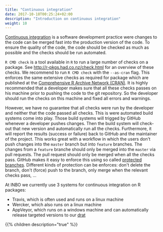 ```yaml
---
title: "Continuous integration"
date: 2017-10-18T00:25:24+02:00
description: "Introduction on continuous integration"
weight: 10
---
```


[Continuous integration](https://en.wikipedia.org/wiki/Continuous_integration) is a software development practice were changes to the code can be merged fast into the production version of the code. To ensure the quality of the code, the code should be checked as much as possible and the checks should be run automated.

`R CMD check` is a tool available in `R` to run a large number of checks on a package. See http://r-pkgs.had.co.nz/check.html for an overview of these checks. We recommend to run `R CMD check` with the `--as-cran` flag. This enforces the same extensive checks as required for package which are published at the [Comprehensive R Archive Network (CRAN)](https://cran.r-project.org/web/packages/policies.html). It is highly recommended that a developer makes sure that all these checks passes on his machine prior to pushing the code to the git repository. So the developer should run the checks on this machine and fixed all errors and warnings.

However, we have no guarantee that all checks were run by the developer and neither that the code passed all checks. This is were automated build systems come into play. Those build systems will trigged by GitHub whenever a developer pushes changes. Then the build system will check-out that new version and automatically run all the checks. Furthermore, it will report the results (success or failure) back to GitHub and the maintainer of the project. This works great with a workflow in which the users don't push changes into the `master` branch but into `feature` branches. The changes from a `feature` branche should only be merged into the `master` via pull requests. The pull request should only be merged when all the checks pass. GitHub makes it easy to enforce this using so called [protected branches](https://help.github.com/articles/about-protected-branches/). Different kinds of protection can be enforces: don't delete the branch, don't (force) push to the branch, only merge when the relevant checks pass, ...

At INBO we currently use 3 systems for continuous integration on R packages:

- Travis, which is often used and runs on a linux machine
- Wercker, which also runs on a linux machine
- AppVeyor, which runs on a windows machine and can automatically release targeted versions to our [drat](https://inbo.github.io/drat)

{{% children description="true"   %}}

